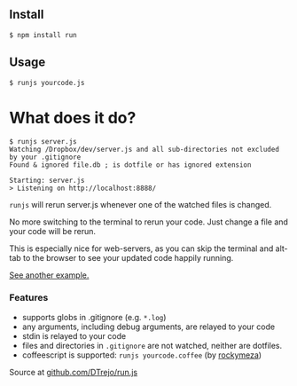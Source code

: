 ## Install

`$ npm install run`

## Usage

`$ runjs yourcode.js`

# What does it do?

    $ runjs server.js
    Watching /Dropbox/dev/server.js and all sub-directories not excluded by your .gitignore
    Found & ignored file.db ; is dotfile or has ignored extension

    Starting: server.js
    > Listening on http://localhost:8888/

`runjs` will rerun server.js whenever one of the watched files is
changed.

No more switching to the terminal to rerun your code. Just change a file and
your code will be rerun.

This is especially nice for web-servers, as you can skip the terminal and
alt-tab to the browser to see your updated code happily running.

[See another example.](test/screenshot.png)

### Features
- supports globs in .gitignore (e.g. `*.log`)
- any arguments, including debug arguments, are relayed to your code
- stdin is relayed to your code
- files and directories in `.gitignore` are not watched, neither are dotfiles.
- coffeescript is supported: `runjs yourcode.coffee`
  (by [rockymeza](https://github.com/rockymeza))

Source at [github.com/DTrejo/run.js](https://github.com/DTrejo/run.js)
